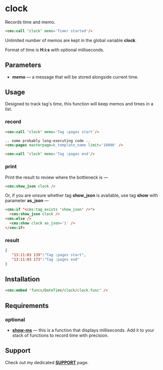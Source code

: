 # clock

Records time and memo.

```html
<cms:call 'clock' memo='Timer started'/>
```

Unlimited number of memos are kept in the global variable **clock**.

Format of time is **H:i:s** with optional milliseconds.

## Parameters

* __memo__ — a message that will be stored alongside current time.

## Usage

Designed to track tag's time, this function will keep memos and times in a list.

### record

```html
<cms:call 'clock' memo='Tag :pages start'/>

.. some probably long-executing code ..
<cms:pages masterpage=k_template_name limit='10000' />

<cms:call 'clock' memo='Tag :pages end'/>
```

### print

Print the result to review where the bottleneck is —
```html
<cms:show_json clock />
```
Or, if you are unsure whether tag **show_json** is available, use tag **show** with parameter **as_json** &mdash;
```html
<cms:if "<cms:tag_exists 'show_json' />">
  <cms:show_json clock />
<cms:else />
  <cms:show clock as_json='1' />
</cms:if>
```

### result

```json
{
   "13:11:03 139":"Tag :pages start",
   "13:11:03 173":"Tag :pages end"
}
```

## Installation


```html
<cms:embed 'funcs/DateTime/clock/clock.func' />
```

## Requirements

### optional

* [__show-ms__](../show-ms/) &mdash; this is a function that displays milliseconds. Add it to your stack of functions to record time with precision.

## Support

Check out my dedicated [**SUPPORT**](/SUPPORT.md) page.

